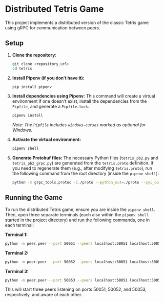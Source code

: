 # Distributed Tetris Game

This project implements a distributed version of the classic Tetris game using gRPC for communication between peers.

## Setup

1.  **Clone the repository:**
    ```bash
    git clone <repository_url>
    cd tetris
    ```

2.  **Install Pipenv (if you don't have it):**
    ```bash
    pip install pipenv
    ```

3.  **Install dependencies using Pipenv:**
    This command will create a virtual environment if one doesn't exist, install the dependencies from the `Pipfile`, and generate a `Pipfile.lock`.
    ```bash
    pipenv install
    ```
    *Note: The `Pipfile` includes `windows-curses` marked as optional for Windows.*

4.  **Activate the virtual environment:**
    ```bash
    pipenv shell
    ```

5.  **Generate Protobuf files:**
    The necessary Python files (`tetris_pb2.py` and `tetris_pb2_grpc.py`) are generated from the `tetris.proto` definition. If you need to regenerate them (e.g., after modifying `tetris.proto`), run the following command from the root directory (inside the `pipenv shell`):
    ```bash
    python -m grpc_tools.protoc -I./proto --python_out=./proto --pyi_out=./proto --grpc_python_out=./proto ./proto/tetris.proto
    ```

## Running the Game

To run the distributed Tetris game, ensure you are inside the `pipenv shell`. Then, open three separate terminals (each also within the `pipenv shell` started in the project directory) and run the following commands, one in each terminal:

**Terminal 1:**
```bash
python -m peer.peer --port 50051 --peers localhost:50051 localhost:50052 localhost:50053
```

**Terminal 2:**
```bash
python -m peer.peer --port 50052 --peers localhost:50051 localhost:50052 localhost:50053
```

**Terminal 3:**
```bash
python -m peer.peer --port 50053 --peers localhost:50051 localhost:50052 localhost:50053
```

This will start three peers listening on ports 50051, 50052, and 50053, respectively, and aware of each other.